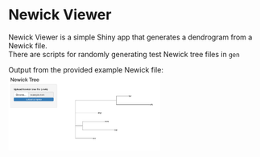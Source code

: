 # Newick Viewer
Newick Viewer is a simple Shiny app that generates a dendrogram from a Newick file.  
There are scripts for randomly generating test Newick tree files in `gen`  
  
Output from the provided example Newick file:  
<img src="/example/example.png" width = "60%">
